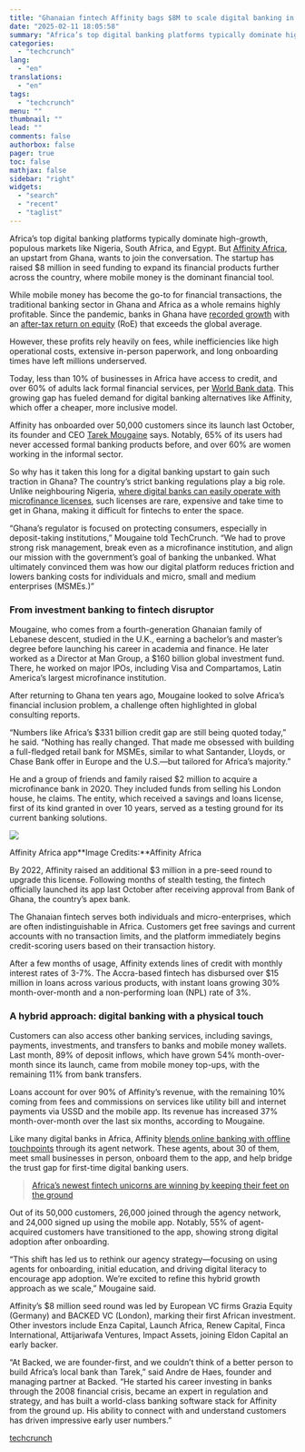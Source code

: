 ```yaml
---
title: "Ghanaian fintech Affinity bags $8M to scale digital banking in a mobile money-driven market"
date: "2025-02-11 18:05:58"
summary: "Africa’s top digital banking platforms typically dominate high-growth, populous markets like Nigeria, South Africa, and Egypt. But Affinity Africa, an upstart from Ghana, wants to join the conversation. The startup has raised $8 million in seed funding to expand its financial products further across the country, where mobile money is..."
categories:
  - "techcrunch"
lang:
  - "en"
translations:
  - "en"
tags:
  - "techcrunch"
menu: ""
thumbnail: ""
lead: ""
comments: false
authorbox: false
pager: true
toc: false
mathjax: false
sidebar: "right"
widgets:
  - "search"
  - "recent"
  - "taglist"
---
```


Africa’s top digital banking platforms typically dominate high-growth, populous markets like Nigeria, South Africa, and Egypt. But [Affinity Africa](https://affinityafrica.com/), an upstart from Ghana, wants to join the conversation. The startup has raised $8 million in seed funding to expand its financial products further across the country, where mobile money is the dominant financial tool.

While mobile money has become the go-to for financial transactions, the traditional banking sector in Ghana and Africa as a whole remains highly profitable. Since the pandemic, banks in Ghana have [recorded growth](https://www.bog.gov.gh/wp-content/uploads/2024/10/Financial-Stability-Review-2023.pdf) with an [after-tax return on equity](https://thebftonline.com/2024/02/05/banking-industrys-performance-in-2023-at-a-glance/) (RoE) that exceeds the global average.

However, these profits rely heavily on fees, while inefficiencies like high operational costs, extensive in-person paperwork, and long onboarding times have left millions underserved.

Today, less than 10% of businesses in Africa have access to credit, and over 60% of adults lack formal financial services, per [World Bank data](https://www.worldbank.org/en/publication/globalfindex/brief/financial-inclusion-in-sub-saharan-africa-overview). This growing gap has fueled demand for digital banking alternatives like Affinity, which offer a cheaper, more inclusive model.

Affinity has onboarded over 50,000 customers since its launch last October, its founder and CEO [Tarek Mougaine](https://uk.linkedin.com/in/tmouganie) says. Notably, 65% of its users had never accessed formal banking products before, and over 60% are women working in the informal sector.

So why has it taken this long for a digital banking upstart to gain such traction in Ghana? The country’s strict banking regulations play a big role. Unlike neighbouring Nigeria, [where digital banks can easily operate with microfinance licenses](https://techcrunch.com/2024/01/31/despite-glimmers-of-profit-most-african-neobanks-remain-in-the-red/), such licenses are rare, expensive and take time to get in Ghana, making it difficult for fintechs to enter the space.

“Ghana’s regulator is focused on protecting consumers, especially in deposit-taking institutions,” Mougaine told TechCrunch. “We had to prove strong risk management, break even as a microfinance institution, and align our mission with the government’s goal of banking the unbanked. What ultimately convinced them was how our digital platform reduces friction and lowers banking costs for individuals and micro, small and medium enterprises (MSMEs.)”

### From investment banking to fintech disruptor

Mougaine, who comes from a fourth-generation Ghanaian family of Lebanese descent, studied in the U.K., earning a bachelor’s and master’s degree before launching his career in academia and finance. He later worked as a Director at Man Group, a $160 billion global investment fund. There, he worked on major IPOs, including Visa and Compartamos, Latin America’s largest microfinance institution.

After returning to Ghana ten years ago, Mougaine looked to solve Africa’s financial inclusion problem, a challenge often highlighted in global consulting reports.

“Numbers like Africa’s $331 billion credit gap are still being quoted today,” he said. “Nothing has really changed. That made me obsessed with building a full-fledged retail bank for MSMEs, similar to what Santander, Lloyds, or Chase Bank offer in Europe and the U.S.—but tailored for Africa’s majority.”

He and a group of friends and family raised $2 million to acquire a microfinance bank in 2020. They included funds from selling his London house, he claims. The entity, which received a savings and loans license, first of its kind granted in over 10 years, served as a testing ground for its current banking solutions.

![](https://techcrunch.com/wp-content/uploads/2025/02/IMG_9684.jpeg?w=680)

Affinity Africa app**Image Credits:**Affinity Africa

By 2022, Affinity raised an additional $3 million in a pre-seed round to upgrade this license. Following months of stealth testing, the fintech officially launched its app last October after receiving approval from Bank of Ghana, the country’s apex bank.

The Ghanaian fintech serves both individuals and micro-enterprises, which are often indistinguishable in Africa. Customers get free savings and current accounts with no transaction limits, and the platform immediately begins credit-scoring users based on their transaction history.

After a few months of usage, Affinity extends lines of credit with monthly interest rates of 3-7%. The Accra-based fintech has disbursed over $15 million in loans across various products, with instant loans growing 30% month-over-month and a non-performing loan (NPL) rate of 3%.

### A hybrid approach: digital banking with a physical touch

Customers can also access other banking services, including savings, payments, investments, and transfers to banks and mobile money wallets. Last month, 89% of deposit inflows, which have grown 54% month-over-month since its launch, came from mobile money top-ups, with the remaining 11% from bank transfers.

Loans account for over 90% of Affinity’s revenue, with the remaining 10% coming from fees and commissions on services like utility bill and internet payments via USSD and the mobile app. Its revenue has increased 37% month-over-month over the last six months, according to Mougaine.

Like many digital banks in Africa, Affinity [blends online banking with offline touchpoints](https://techcrunch.com/2024/12/29/africas-fintech-unicorns-blend-digital-banking-and-physical-touchpoints/) through its agent network. These agents, about 30 of them, meet small businesses in person, onboard them to the app, and help bridge the trust gap for first-time digital banking users.

> [Africa’s newest fintech unicorns are winning by keeping their feet on the ground](https://techcrunch.com/2024/12/29/africas-fintech-unicorns-blend-digital-banking-and-physical-touchpoints/)


Out of its 50,000 customers, 26,000 joined through the agency network, and 24,000 signed up using the mobile app. Notably, 55% of agent-acquired customers have transitioned to the app, showing strong digital adoption after onboarding.

“This shift has led us to rethink our agency strategy—focusing on using agents for onboarding, initial education, and driving digital literacy to encourage app adoption. We’re excited to refine this hybrid growth approach as we scale,” Mougaine said.

Affinity’s $8 million seed round was led by European VC firms Grazia Equity (Germany) and BACKED VC (London), marking their first African investment. Other investors include Enza Capital, Launch Africa, Renew Capital, Finca International, Attijariwafa Ventures, Impact Assets, joining Eldon Capital an early backer.

“At Backed, we are founder-first, and we couldn’t think of a better person to build Africa’s local bank than Tarek,” said Andre de Haes, founder and managing partner at Backed. “He started his career investing in banks through the 2008 financial crisis, became an expert in regulation and strategy, and has built a world-class banking software stack for Affinity from the ground up. His ability to connect with and understand customers has driven impressive early user numbers.”

[techcrunch](https://techcrunch.com/2025/02/11/affinity-bags-8m-to-scale-digital-banking-in-ghana/)
